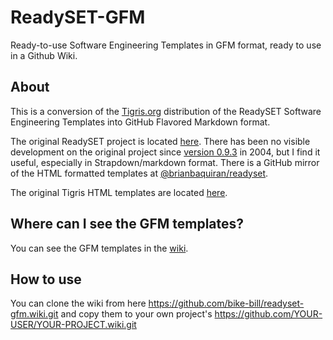 # ReadySET-GFM
Ready-to-use Software Engineering Templates in GFM format, ready to use in a Github Wiki.

## About
This is a conversion of the [Tigris.org](http://www.tigris.org/) distribution of the ReadySET Software Engineering Templates into GitHub Flavored Markdown format. 

The original ReadySET project is located [here](http://readyset.tigris.org/).  There has been no visible development on the original project since [version 0.9.3](http://readyset.tigris.org/docs/release-notes-0-9-3.html) in 2004, but I find it useful, especially in Strapdown/markdown format. There is a GitHub mirror of the HTML formatted templates at [@brianbaquiran/readyset](https://github.com/brianbaquiran/readyset). 

The original Tigris HTML templates are located [here](http://readyset.tigris.org/nonav/templates/frameset.html).

## Where can I see the GFM templates?
You can see the GFM templates in the [wiki](https://github.com/bike-bill/readyset-gfm/wiki).

## How to use
You can clone the wiki from here
https://github.com/bike-bill/readyset-gfm.wiki.git
and copy them to your own project's 
https://github.com/YOUR-USER/YOUR-PROJECT.wiki.git

